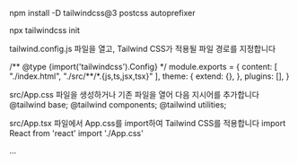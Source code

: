 npm install -D tailwindcss@3 postcss autoprefixer

npx tailwindcss init

tailwind.config.js 파일을 열고, Tailwind CSS가 적용될 파일 경로를 지정합니다

/** @type {import('tailwindcss').Config} \*/
module.exports = {
content: [
"./index.html",
"./src/**/\*.{js,ts,jsx,tsx}"
],
theme: {
extend: {},
},
plugins: [],
}

src/App.css 파일을 생성하거나 기존 파일을 열어 다음 지시어를 추가합니다
@tailwind base;
@tailwind components;
@tailwind utilities;

src/App.tsx 파일에서 App.css를 import하여 Tailwind CSS를 적용합니다
import React from 'react'
import './App.css'

...

